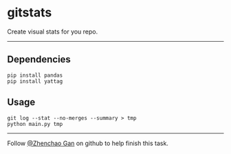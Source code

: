 # gitstats
Create visual stats for you repo.

***

## Dependencies
```
pip install pandas
pip install yattag
```

## Usage
```
git log --stat --no-merges --summary > tmp
python main.py tmp
```

***
Follow [@Zhenchao Gan](https://github.com/gzc) on github to help finish this task.
